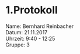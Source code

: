 # 1.Protokoll  
  
  Name:  Bernhard Reinbacher  
  Datum: 21.11.2017  
  Uhrzeit: 9:40 - 12:25  
  Gruppe: 3
